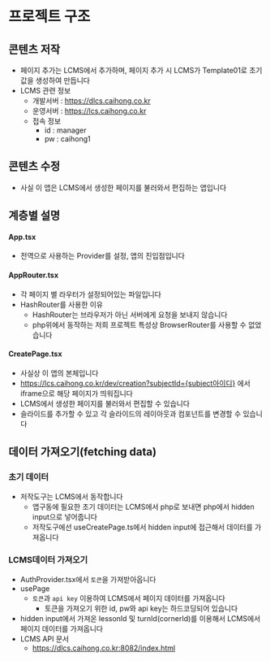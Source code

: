 # 프로젝트 구조

## 콘텐츠 저작

- 페이지 추가는 LCMS에서 추가하며, 페이지 추가 시 LCMS가 Template01로 초기값을 생성하여 만듭니다
- LCMS 관련 정보
  - 개발서버 : https://dlcs.caihong.co.kr
  - 운영서버 : https://lcs.caihong.co.kr
  - 접속 정보
    - id : manager
    - pw : caihong1

## 콘텐츠 수정

- 사실 이 앱은 LCMS에서 생성한 페이지를 불러와서 편집하는 앱입니다

## 계층별 설명

#### App.tsx

- 전역으로 사용하는 Provider를 설정, 앱의 진입점입니다

#### AppRouter.tsx

- 각 페이지 별 라우터가 설정되어있는 파일입니다
- HashRouter를 사용한 이유
  - HashRouter는 브라우저가 아닌 서버에게 요청을 보내지 않습니다
  - php위에서 동작하는 저희 프로젝트 특성상 BrowserRouter를 사용할 수 없었습니다

#### CreatePage.tsx

- 사실상 이 앱의 본체입니다
- https://lcs.caihong.co.kr/dev/creation?subjectId={subject아이디} 에서 iframe으로 해당 페이지가 띄워집니다
- LCMS에서 생성한 페이지를 불러와서 편집할 수 있습니다
- 슬라이드를 추가할 수 있고 각 슬라이드의 레이아웃과 컴포넌트를 변경할 수 있습니다

## 데이터 가져오기(fetching data)

### 초기 데이터

- 저작도구는 LCMS에서 동작합니다
  - 앱구동에 필요한 초기 데이터는 LCMS에서 php로 보내면 php에서 hidden input으로 넣어줍니다
  - 저작도구에선 useCreatePage.ts에서 hidden input에 접근해서 데이터를 가져옵니다

### LCMS데이터 가져오기

- AuthProvider.tsx에서 `토큰`을 가져받아옵니다
- usePage
  - `토큰`과 `api key` 이용하여 LCMS에서 페이지 데이터를 가져옵니다
    - 토큰을 가져오기 위한 id, pw와 api key는 하드코딩되어 있습니다
- hidden input에서 가져온 lessonId 및 turnId(cornerId)를 이용해서 LCMS에서 페이지 데이터를 가져옵니다
- LCMS API 문서
  - https://dlcs.caihong.co.kr:8082/index.html
